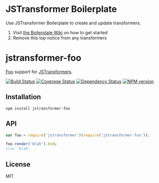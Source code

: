 # JSTransformer Boilerplate

Use JSTransformer Boilerplate to create and update transformers.

1. Visit [the Boilerplate Wiki](https://github.com/jstransformers/boilerplate/wiki) on how to get started
2. Remove this top notice from any transformers

# jstransformer-foo

[Foo](http://example.com) support for [JSTransformers](http://github.com/jstransformers).

[![Build Status](https://img.shields.io/travis/jstransformers/jstransformer-foo/master.svg)](https://travis-ci.org/jstransformers/jstransformer-foo)
[![Coverage Status](https://img.shields.io/codecov/c/github/jstransformers/jstransformer-foo/master.svg)](https://codecov.io/gh/jstransformers/jstransformer-foo)
[![Dependency Status](https://img.shields.io/david/jstransformers/jstransformer-foo/master.svg)](http://david-dm.org/jstransformers/jstransformer-foo)
[![NPM version](https://img.shields.io/npm/v/jstransformer-foo.svg)](https://www.npmjs.org/package/jstransformer-foo)

## Installation

    npm install jstransformer-foo

## API

```js
var foo = require('jstransformer')(require('jstransformer-foo'));

foo.render('blah').body
//=> 'blah'
```

## License

MIT
